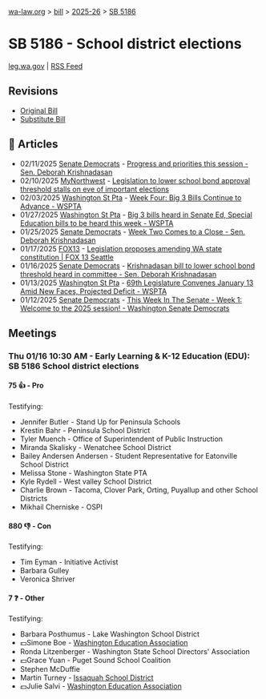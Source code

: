 [wa-law.org](/) > [bill](/bill/) > [2025-26](/bill/2025-26/) > [SB 5186](/bill/2025-26/sb/5186/)

# SB 5186 - School district elections
[leg.wa.gov](https://app.leg.wa.gov/billsummary?BillNumber=5186&Year=2025&Initiative=false) | [RSS Feed](./rss.xml)

## Revisions
* [Original Bill](1/)
* [Substitute Bill](S/)

## 📰 Articles
* 02/11/2025 [Senate Democrats](/org/senate_democrats/) - [Progress and priorities this session - Sen. Deborah Krishnadasan](https://senatedemocrats.wa.gov/Krishnadasan/2025/02/11/progress-and-priorities-this-session/#:~:text=5186)
* 02/10/2025 [MyNorthwest](/org/mynorthwest/) - [Legislation to lower school bond approval threshold stalls on eve of important elections](https://mynorthwest.com/mynorthwest-politics/school-bond/4043365#:~:text=Senate%20Bill%205186)
* 02/03/2025 [Washington St Pta](/org/washington_st_pta/) - [Week Four: Big 3 Bills Continue to Advance - WSPTA](https://www.wastatepta.org/week-four-big-3-bills-continue-to-advance/#:~:text=SB%205186)
* 01/27/2025 [Washington St Pta](/org/washington_st_pta/) - [Big 3 bills heard in Senate Ed, Special Education bills to be heard this week - WSPTA](https://www.wastatepta.org/2025session-week3/#:~:text=SB%205186)
* 01/25/2025 [Senate Democrats](/org/senate_democrats/) - [Week Two Comes to a Close - Sen. Deborah Krishnadasan](https://senatedemocrats.wa.gov/Krishnadasan/2025/01/24/week-two-comes-to-a-close/#:~:text=5186)
* 01/17/2025 [FOX13](/org/fox13/) - [Legislation proposes amending WA state constitution | FOX 13 Seattle](https://www.fox13seattle.com/news/legislation-proposes-amending-state-constitution#:~:text=Senate%20Bill%205186)
* 01/16/2025 [Senate Democrats](/org/senate_democrats/) - [Krishnadasan bill to lower school bond threshold heard in committee - Sen. Deborah Krishnadasan](https://senatedemocrats.wa.gov/Krishnadasan/2025/01/16/krishnadasan-bill-to-lower-school-bond-threshold-heard-in-committee/#:~:text=Legislation)
* 01/13/2025 [Washington St Pta](/org/washington_st_pta/) - [69th Legislature Convenes January 13 Amid New Faces, Projected Deficit - WSPTA](https://www.wastatepta.org/69th-legislature-convenes-january-13-amid-new-faces-projected-deficit/#:~:text=SB%205186)
* 01/12/2025 [Senate Democrats](/org/senate_democrats/) - [This Week In The Senate - Week 1: Welcome to the 2025 session! - Washington Senate Democrats](https://senatedemocrats.wa.gov/blog/2025/01/12/this-week-in-the-senate-week-1-welcome-to-the-2025-session/#:~:text=Senate%20Bill%205186)

## Meetings
### Thu 01/16 10:30 AM - Early Learning & K-12 Education (EDU): SB 5186 School district elections
#### 75 👍 - Pro
Testifying:
* Jennifer Butler - Stand Up for Peninsula Schools
* Krestin Bahr - Peninsula School District
* Tyler Muench - Office of Superintendent of Public Instruction
* Miranda Skalisky - Wenatchee School District
* Bailey Andersen Andersen - Student Representative for Eatonville School District
* Melissa Stone - Washington State PTA
* Kyle Rydell - West valley School District
* Charlie Brown - Tacoma, Clover Park, Orting, Puyallup and other School Districts
* Mikhail Cherniske - OSPI

#### 880 👎 - Con
Testifying:
* Tim Eyman - Initiative Activist
* Barbara Gulley
* Veronica Shriver

#### 7 ❓ - Other
Testifying:
* Barbara Posthumus - Lake Washington School District
* 💵Simone Boe - [Washington Education Association](/org/washington_education_association/)
* Ronda Litzenberger - Washington State School Directors' Association
* 💵Grace Yuan - Puget Sound School Coalition
* Stephen McDuffie
* Martin Turney - [Issaquah School District](/org/issaquah_school_district/)
* 💵Julie Salvi - [Washington Education Association](/org/washington_education_association/)
